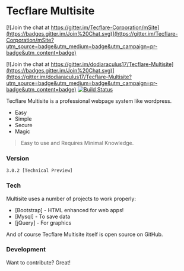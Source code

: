 # Tecflare Multisite

[![Join the chat at https://gitter.im/Tecflare-Corporation/mSite](https://badges.gitter.im/Join%20Chat.svg)](https://gitter.im/Tecflare-Corporation/mSite?utm_source=badge&utm_medium=badge&utm_campaign=pr-badge&utm_content=badge)

[![Join the chat at https://gitter.im/dodiaraculus17/Tecflare-Multisite](https://badges.gitter.im/Join%20Chat.svg)](https://gitter.im/dodiaraculus17/Tecflare-Multisite?utm_source=badge&utm_medium=badge&utm_campaign=pr-badge&utm_content=badge)
[![Build Status](https://travis-ci.org/dodiaraculus17/mSite.svg?branch=master)](https://travis-ci.org/dodiaraculus17/mSite)

Tecflare Multisite is a professional webpage system like wordpress.

  - Easy
  - Simple
  - Secure
  - Magic



>Easy to use and Requires Minimal Knowledge.


### Version
```
3.0.2 [Technical Preview]
```

### Tech

Multisite uses a number of projects to work properly:

* [Bootstrap] - HTML enhanced for web apps!
* [Mysql] - To save data
* [jQuery] - For graphics

And of course Tecflare Multisite itself is open source on GitHub.

### Development

Want to contribute? Great!






